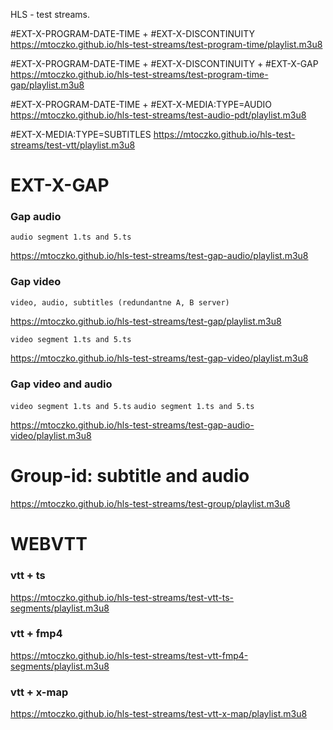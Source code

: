 HLS - test streams.

#EXT-X-PROGRAM-DATE-TIME + #EXT-X-DISCONTINUITY
https://mtoczko.github.io/hls-test-streams/test-program-time/playlist.m3u8

#EXT-X-PROGRAM-DATE-TIME + #EXT-X-DISCONTINUITY + #EXT-X-GAP
https://mtoczko.github.io/hls-test-streams/test-program-time-gap/playlist.m3u8

#EXT-X-PROGRAM-DATE-TIME + #EXT-X-MEDIA:TYPE=AUDIO
https://mtoczko.github.io/hls-test-streams/test-audio-pdt/playlist.m3u8

#EXT-X-MEDIA:TYPE=SUBTITLES
https://mtoczko.github.io/hls-test-streams/test-vtt/playlist.m3u8

# EXT-X-GAP

### Gap audio
`audio segment 1.ts and 5.ts` 

https://mtoczko.github.io/hls-test-streams/test-gap-audio/playlist.m3u8

### Gap video

`video, audio, subtitles (redundantne A, B server)`

https://mtoczko.github.io/hls-test-streams/test-gap/playlist.m3u8

`video segment 1.ts and 5.ts `

https://mtoczko.github.io/hls-test-streams/test-gap-video/playlist.m3u8

### Gap video and audio
`video segment 1.ts and 5.ts`
`audio segment 1.ts and 5.ts`
 
https://mtoczko.github.io/hls-test-streams/test-gap-audio-video/playlist.m3u8

# Group-id: subtitle and audio

https://mtoczko.github.io/hls-test-streams/test-group/playlist.m3u8

# WEBVTT

### vtt + ts

https://mtoczko.github.io/hls-test-streams/test-vtt-ts-segments/playlist.m3u8

### vtt + fmp4

https://mtoczko.github.io/hls-test-streams/test-vtt-fmp4-segments/playlist.m3u8

### vtt + x-map

https://mtoczko.github.io/hls-test-streams/test-vtt-x-map/playlist.m3u8


